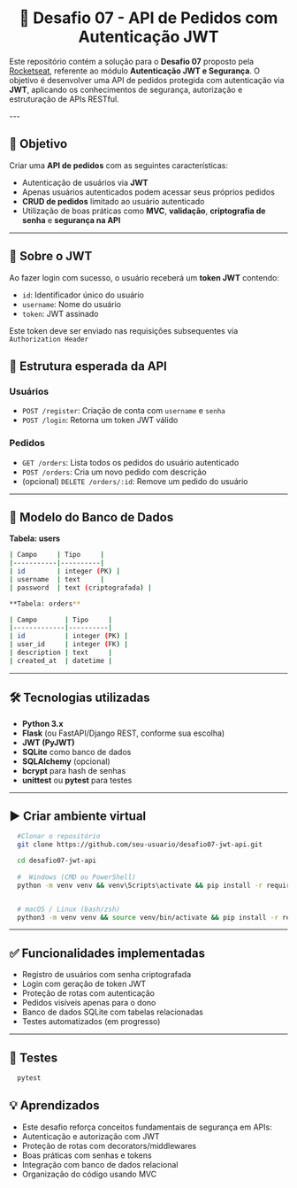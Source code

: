 <strong><h1 align="center">🔐 Desafio 07 - API de Pedidos com Autenticação JWT</h1></strong>

<p align="justify">

Este repositório contém a solução para o **Desafio 07** proposto pela [Rocketseat](https://rocketseat.com.br), referente ao módulo **Autenticação JWT e Segurança**. O objetivo é desenvolver uma API de pedidos protegida com autenticação via **JWT**, aplicando os conhecimentos de segurança, autorização e estruturação de APIs RESTful.
</p>
---

## 📌 Objetivo

Criar uma **API de pedidos** com as seguintes características:

- Autenticação de usuários via **JWT**
- Apenas usuários autenticados podem acessar seus próprios pedidos
- **CRUD de pedidos** limitado ao usuário autenticado
- Utilização de boas práticas como **MVC**, **validação**, **criptografia de senha** e **segurança na API**

---

## 🔐 Sobre o JWT

Ao fazer login com sucesso, o usuário receberá um **token JWT** contendo:

- `id`: Identificador único do usuário
- `username`: Nome do usuário
- `token`: JWT assinado

Este token deve ser enviado nas requisições subsequentes via `Authorization Header`



## 📁 Estrutura esperada da API

### Usuários

- `POST /register`: Criação de conta com `username` e `senha`
- `POST /login`: Retorna um token JWT válido

### Pedidos

- `GET /orders`: Lista todos os pedidos do usuário autenticado
- `POST /orders`: Cria um novo pedido com descrição
- (opcional) `DELETE /orders/:id`: Remove um pedido do usuário

---

## 🧱 Modelo do Banco de Dados

**Tabela: users**

```bash
| Campo     | Tipo     |
|-----------|----------|
| id        | integer (PK) |
| username  | text     |
| password  | text (criptografada) |

**Tabela: orders**

| Campo       | Tipo     |
|-------------|----------|
| id          | integer (PK) |
| user_id     | integer (FK) |
| description | text     |
| created_at  | datetime |
```

---

## 🛠 Tecnologias utilizadas

- **Python 3.x**
- **Flask** (ou FastAPI/Django REST, conforme sua escolha)
- **JWT (PyJWT)**
- **SQLite** como banco de dados
- **SQLAlchemy** (opcional)
- **bcrypt** para hash de senhas
- **unittest** ou **pytest** para testes

---

## ▶️ Criar ambiente virtual

```bash
  #Clonar o repositório
  git clone https://github.com/seu-usuario/desafio07-jwt-api.git

  cd desafio07-jwt-api
  
  #  Windows (CMD ou PowerShell)
  python -m venv venv && venv\Scripts\activate && pip install -r requirements.txt


  # macOS / Linux (bash/zsh)
  python3 -m venv venv && source venv/bin/activate && pip install -r requirements.txt
```

---

## ✅ Funcionalidades implementadas
  - Registro de usuários com senha criptografada
  - Login com geração de token JWT
  - Proteção de rotas com autenticação
  - Pedidos visíveis apenas para o dono
  - Banco de dados SQLite com tabelas relacionadas
  - Testes automatizados (em progresso)

---

## 🧪 Testes

```bash
  pytest
```

## 💡 Aprendizados

  - Este desafio reforça conceitos fundamentais de segurança em APIs:
  - Autenticação e autorização com JWT
  - Proteção de rotas com decorators/middlewares
  - Boas práticas com senhas e tokens
  - Integração com banco de dados relacional
  - Organização do código usando MVC